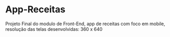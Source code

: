 # App-Receitas
Projeto Final do modulo de Front-End, app de receitas com foco em mobile, resolução das telas desenvolvidas: 360 x 640
